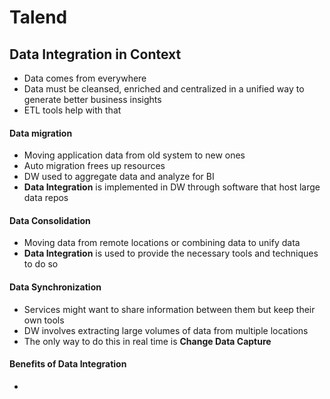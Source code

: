 # Talend
## Data Integration in Context
- Data comes from everywhere 
- Data must be cleansed, enriched and centralized in a unified way to generate better business insights
- ETL tools help with that

#### Data migration
- Moving application data from old system to new ones
- Auto migration frees up resources
- DW used to aggregate data and analyze for BI
- **Data Integration** is implemented in DW through software that host large data repos

#### Data Consolidation
- Moving data from remote locations or combining data to unify data
- **Data Integration** is used to provide the necessary tools and techniques to do so

#### Data Synchronization
- Services might want to share information between them but keep their own tools
- DW involves extracting large volumes of data from multiple locations
- The only way to do this in real time is **Change Data Capture**

#### Benefits of Data Integration
- 